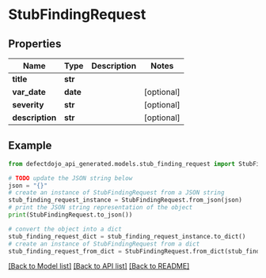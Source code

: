 # StubFindingRequest


## Properties

Name | Type | Description | Notes
------------ | ------------- | ------------- | -------------
**title** | **str** |  | 
**var_date** | **date** |  | [optional] 
**severity** | **str** |  | [optional] 
**description** | **str** |  | [optional] 

## Example

```python
from defectdojo_api_generated.models.stub_finding_request import StubFindingRequest

# TODO update the JSON string below
json = "{}"
# create an instance of StubFindingRequest from a JSON string
stub_finding_request_instance = StubFindingRequest.from_json(json)
# print the JSON string representation of the object
print(StubFindingRequest.to_json())

# convert the object into a dict
stub_finding_request_dict = stub_finding_request_instance.to_dict()
# create an instance of StubFindingRequest from a dict
stub_finding_request_from_dict = StubFindingRequest.from_dict(stub_finding_request_dict)
```
[[Back to Model list]](../README.md#documentation-for-models) [[Back to API list]](../README.md#documentation-for-api-endpoints) [[Back to README]](../README.md)


